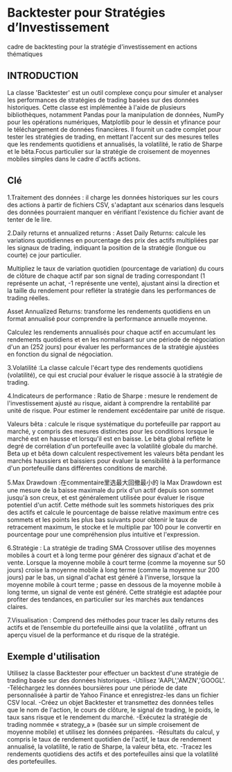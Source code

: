 # Backtester pour Stratégies d’Investissement
cadre de backtesting pour la stratégie d'investissement en actions thématiques

## INTRODUCTION
La classe 'Backtester' est un outil complexe conçu pour simuler et analyser les performances de stratégies de trading basées sur des données historiques. Cette classe est implémentée à l'aide de plusieurs bibliothèques, notamment Pandas pour la manipulation de données, NumPy pour les opérations numériques, Matplotlib pour le dessin et yfinance pour le téléchargement de données financières. Il fournit un cadre complet pour tester les stratégies de trading, en mettant l'accent sur des mesures telles que les rendements quotidiens et annualisés, la volatilité, le ratio de Sharpe et le bêta.Focus particulier sur la stratégie de croisement de moyennes mobiles simples dans le cadre d'actifs actions.

## Clé
1.Traitement des données : il charge les données historiques sur les cours des actions à partir de fichiers CSV, s'adaptant aux scénarios dans lesquels des données pourraient manquer en vérifiant l'existence du fichier avant de tenter de le lire.

2.Daily returns et annualized returns :
Asset Daily Returns: calcule les variations quotidiennes en pourcentage des prix des actifs multipliées par les signaux de trading, indiquant la position de la stratégie (longue ou courte) ce jour particulier.

Multipliez le taux de variation quotidien (pourcentage de variation) du cours de clôture de chaque actif par son signal de trading correspondant (1 représente un achat, -1 représente une vente), ajustant ainsi la direction et la taille du rendement pour refléter la stratégie dans les performances de trading réelles.

Asset Annualized Returns: transforme les rendements quotidiens en un format annualisé pour comprendre la performance annuelle moyenne.

Calculez les rendements annualisés pour chaque actif en accumulant les rendements quotidiens et en les normalisant sur une période de négociation d'un an (252 jours) pour évaluer les performances de la stratégie ajustées en fonction du signal de négociation.

3.Volatilité :La classe calcule l'écart type des rendements quotidiens (volatilité), ce qui est crucial pour évaluer le risque associé à la stratégie de trading.

4.Indicateurs de performance :
Ratio de Sharpe : mesure le rendement de l'investissement ajusté au risque, aidant à comprendre la rentabilité par unité de risque.
Pour estimer le rendement excédentaire par unité de risque.

Valeurs bêta : calcule le risque systématique du portefeuille par rapport au marché, y compris des mesures distinctes pour les conditions lorsque le marché est en hausse et lorsqu'il est en baisse.
Le bêta global reflète le degré de corrélation d'un portefeuille avec la volatilité globale du marché. Beta up et bêta down calculent respectivement les valeurs bêta pendant les marchés haussiers et baissiers pour évaluer la sensibilité à la performance d'un portefeuille dans différentes conditions de marché.

5.Max Drawdown :在commentaire里选最大回撤最小的
la Max Drawdown est une mesure de la baisse maximale du prix d'un actif depuis son sommet jusqu'à son creux, et est généralement utilisée pour évaluer le risque potentiel d'un actif. Cette méthode suit les sommets historiques des prix des actifs et calcule le pourcentage de baisse relative maximum entre ces sommets et les points les plus bas suivants pour obtenir le taux de retracement maximum, le stocke et le multiplie par 100 pour le convertir en pourcentage pour une compréhension plus intuitive et l'expression.

6.Stratégie :
La stratégie de trading SMA Crossover utilise des moyennes mobiles à court et à long terme pour générer des signaux d'achat et de vente. Lorsque la moyenne mobile à court terme (comme la moyenne sur 50 jours) croise la moyenne mobile à long terme (comme la moyenne sur 200 jours) par le bas, un signal d'achat est généré à l'inverse, lorsque la moyenne mobile à court terme ; passe en dessous de la moyenne mobile à long terme, un signal de vente est généré. Cette stratégie est adaptée pour profiter des tendances, en particulier sur les marchés aux tendances claires.

7.Visualisation :
Comprend des méthodes pour tracer les daily returns des actifs et de l’ensemble du portefeuille ainsi que la volatilité , offrant un aperçu visuel de la performance et du risque de la stratégie.

## Exemple d'utilisation 
Utilisez la classe Backtester pour effectuer un backtest d'une stratégie de trading basée sur des données historiques.
-Utilisez 'AAPL','AMZN','GOOGL'.
-Téléchargez les données boursières pour une période de date personnalisée à partir de Yahoo Finance et enregistrez-les dans un fichier CSV local.
-Créez un objet Backtester et transmettez des données telles que le nom de l'action, le cours de clôture, le signal de trading, le poids, le taux sans risque et le rendement du marché.
-Exécutez la stratégie de trading nommée « strategy_a » (basée sur un simple croisement de moyenne mobile) et utilisez les données préparées.
-Résultats du calcul, y compris le taux de rendement quotidien de l'actif, le taux de rendement annualisé, la volatilité, le ratio de Sharpe, la valeur bêta, etc.
-Tracez les rendements quotidiens des actifs et des portefeuilles ainsi que la volatilité des portefeuilles.

